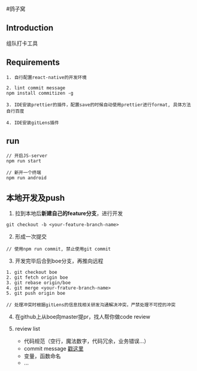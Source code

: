 #鸽子窝

## Introduction

组队打卡工具

## Requirements

```shell
1. 自行配置react-native的开发环境

2. lint commit message
npm install commitizen -g

3. IDE安装prettier的插件，配置save的时候自动使用prettier进行format, 具体方法自行百度

4. IDE安装gitLens插件
```

## run

```shell
// 开启JS-server
npm run start

// 新开一个终端
npm run android
```

## 本地开发及push
1. 拉到本地后**新建自己的feature分支**，进行开发

```shell
git checkout -b <your-feature-branch-name>
```

2. 形成一次提交
```shell
// 使用npm run commit, 禁止使用git commit
```

3. 开发完毕后合到boe分支，再推向远程

```shell
1. git checkout boe
2. git fetch origin boe
3. git rebase origin/boe
4. git merge <your-frature-branch-name>
5. git push origin boe

// 处理冲突时根据gitLens的信息找相关研发沟通解决冲突，严禁处理不可控的冲突
```

4. 在github上从boe向master提pr，找人帮你做code review

5. review list

    - 代码规范（空行，魔法数字，代码冗余，业务错误...）
    - commit message  [戳这里](https://docs.google.com/document/d/1QrDFcIiPjSLDn3EL15IJygNPiHORgU1_OOAqWjiDU5Y/edit#heading=h.uci6olwuf96)
    - 变量，函数命名
    - ...
